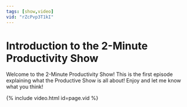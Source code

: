 ```yaml
---
tags: [show,video]
vid: "rZcPvp3T1kI"
---
```


# Introduction to the 2-Minute Productivity Show


Welcome to the 2-Minute Productivity Show! This is the first episode explaining what the Productive Show is all about! Enjoy and let me know what you think!

{% include video.html id=page.vid %}


[n]: https://michael.gratis/nozbe